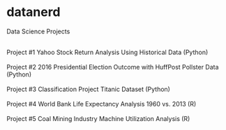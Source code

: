 # datanerd
Data Science Projects

<html>
<body>

<br>Project #1 Yahoo Stock Return Analysis Using Historical Data (Python) </br>
<br>Project #2 2016 Presidential Election Outcome with HuffPost Pollster Data (Python) </br>
<br>Project #3 Classification Project Titanic Dataset (Python) </br>
<br>Project #4 World Bank Life Expectancy Analysis 1960 vs. 2013 (R) </br>
<br>Project #5 Coal Mining Industry Machine Utilization Analysis (R) </br>
</body>
</html>


